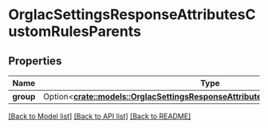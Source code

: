 # OrgIacSettingsResponseAttributesCustomRulesParents

## Properties

Name | Type | Description | Notes
------------ | ------------- | ------------- | -------------
**group** | Option<[**crate::models::OrgIacSettingsResponseAttributesCustomRulesParentsGroup**](OrgIacSettingsResponse_attributes_custom_rules_parents_group.md)> |  | [optional]

[[Back to Model list]](../README.md#documentation-for-models) [[Back to API list]](../README.md#documentation-for-api-endpoints) [[Back to README]](../README.md)


